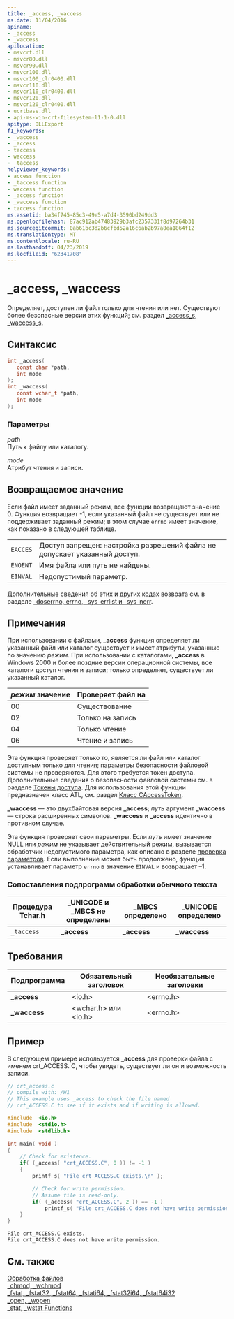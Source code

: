 ```yaml
---
title: _access, _waccess
ms.date: 11/04/2016
apiname:
- _access
- _waccess
apilocation:
- msvcrt.dll
- msvcr80.dll
- msvcr90.dll
- msvcr100.dll
- msvcr100_clr0400.dll
- msvcr110.dll
- msvcr110_clr0400.dll
- msvcr120.dll
- msvcr120_clr0400.dll
- ucrtbase.dll
- api-ms-win-crt-filesystem-l1-1-0.dll
apitype: DLLExport
f1_keywords:
- _waccess
- _access
- taccess
- waccess
- _taccess
helpviewer_keywords:
- access function
- _taccess function
- waccess function
- _access function
- _waccess function
- taccess function
ms.assetid: ba34f745-85c3-49e5-a7d4-3590bd249dd3
ms.openlocfilehash: 87ac912ab47483929b3afc2357331f8d97264b31
ms.sourcegitcommit: 0ab61bc3d2b6cfbd52a16c6ab2b97a8ea1864f12
ms.translationtype: MT
ms.contentlocale: ru-RU
ms.lasthandoff: 04/23/2019
ms.locfileid: "62341708"
---
```

# <a name="access-waccess"></a>_access, _waccess

Определяет, доступен ли файл только для чтения или нет. Существуют более безопасные версии этих функций; см. раздел [_access_s, _waccess_s](access-s-waccess-s.md).

## <a name="syntax"></a>Синтаксис

```C
int _access(
   const char *path,
   int mode
);
int _waccess(
   const wchar_t *path,
   int mode
);
```

### <a name="parameters"></a>Параметры

*path*<br/>
Путь к файлу или каталогу.

*mode*<br/>
Атрибут чтения и записи.

## <a name="return-value"></a>Возвращаемое значение

Если файл имеет заданный режим, все функции возвращают значение 0. Функция возвращает -1, если указанный файл не существует или не поддерживает заданный режим; в этом случае `errno` имеет значение, как показано в следующей таблице.

|||
|-|-|
`EACCES`|Доступ запрещен: настройка разрешений файла не допускает указанный доступ.
`ENOENT`|Имя файла или путь не найдены.
`EINVAL`|Недопустимый параметр.

Дополнительные сведения об этих и других кодах возврата см. в разделе [_doserrno, errno, _sys_errlist и _sys_nerr](../../c-runtime-library/errno-doserrno-sys-errlist-and-sys-nerr.md).

## <a name="remarks"></a>Примечания

При использовании с файлами, **_access** функция определяет ли указанный файл или каталог существует и имеет атрибуты, указанные по значению *режим*. При использовании с каталогами, **_access** в Windows 2000 и более поздние версии операционной системы, все каталоги доступ чтения и записи; только определяет, существует ли указанный каталог.

|*режим* значение|Проверяет файл на|
|------------------|---------------------|
|00|Существование|
|02|Только на запись|
|04|Только чтение|
|06|Чтение и запись|

Эта функция проверяет только то, является ли файл или каталог доступным только для чтения; параметры безопасности файловой системы не проверяются. Для этого требуется токен доступа. Дополнительные сведения о безопасности файловой системы см. в разделе [Токены доступа](/windows/desktop/SecAuthZ/access-tokens). Для использования этой функции предназначен класс ATL, см. раздел [Класс CAccessToken](../../atl/reference/caccesstoken-class.md).

**_waccess** — это двухбайтовая версия **_access**; *путь* аргумент **_waccess** — строка расширенных символов. **_waccess** и **_access** идентично в противном случае.

Эта функция проверяет свои параметры. Если *путь* имеет значение NULL или *режим* не указывает действительный режим, вызывается обработчик недопустимого параметра, как описано в разделе [проверка параметров](../../c-runtime-library/parameter-validation.md). Если выполнение может быть продолжено, функция устанавливает параметр `errno` в значение `EINVAL` и возвращает –1.

### <a name="generic-text-routine-mappings"></a>Сопоставления подпрограмм обработки обычного текста

|Процедура Tchar.h|_UNICODE и _MBCS не определены|_MBCS определено|_UNICODE определено|
|---------------------|--------------------------------------|--------------------|-----------------------|
|`_taccess`|**_access**|**_access**|**_waccess**|

## <a name="requirements"></a>Требования

|Подпрограмма|Обязательный заголовок|Необязательные заголовки|
|-------------|---------------------|----------------------|
|**_access**|\<io.h>|\<errno.h>|
|**_waccess**|\<wchar.h> или \<io.h>|\<errno.h>|

## <a name="example"></a>Пример

В следующем примере используется **_access** для проверки файла с именем crt_ACCESS. C, чтобы увидеть, существует ли он и возможность записи.

```C
// crt_access.c
// compile with: /W1
// This example uses _access to check the file named
// crt_ACCESS.C to see if it exists and if writing is allowed.

#include  <io.h>
#include  <stdio.h>
#include  <stdlib.h>

int main( void )
{
    // Check for existence.
    if( (_access( "crt_ACCESS.C", 0 )) != -1 )
    {
        printf_s( "File crt_ACCESS.C exists.\n" );

        // Check for write permission.
        // Assume file is read-only.
        if( (_access( "crt_ACCESS.C", 2 )) == -1 )
            printf_s( "File crt_ACCESS.C does not have write permission.\n" );
    }
}
```

```Output
File crt_ACCESS.C exists.
File crt_ACCESS.C does not have write permission.
```

## <a name="see-also"></a>См. также

[Обработка файлов](../../c-runtime-library/file-handling.md)<br/>
[_chmod, _wchmod](chmod-wchmod.md)<br/>
[_fstat, _fstat32, _fstat64, _fstati64, _fstat32i64, _fstat64i32](fstat-fstat32-fstat64-fstati64-fstat32i64-fstat64i32.md)<br/>
[_open, _wopen](open-wopen.md)<br/>
[_stat, _wstat Functions](stat-functions.md)